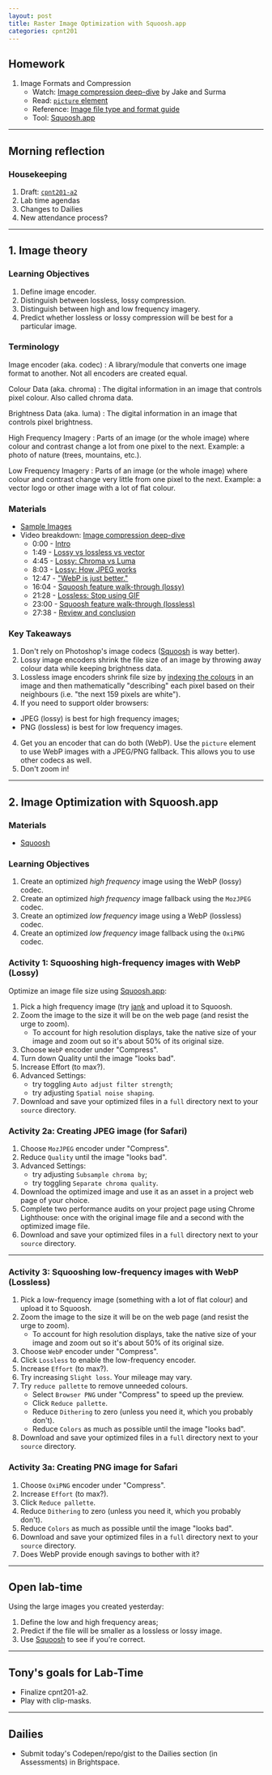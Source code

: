 ```yaml
---
layout: post
title: Raster Image Optimization with Squoosh.app
categories: cpnt201
---
```


## Homework
1. Image Formats and Compression
    - Watch: [Image compression deep-dive](https://youtu.be/F1kYBnY6mwg) by Jake and Surma
    - Read: [`picture` element](https://developer.mozilla.org/en-US/docs/Web/HTML/Element/picture)
    - Reference: [Image file type and format guide](https://developer.mozilla.org/en-US/docs/Web/Media/Formats/Image_types)
    - Tool: [Squoosh.app](https://squoosh.app/)

---

## Morning reflection
### Housekeeping
1. Draft: [`cpnt201-a2`](https://github.com/sait-wbdv/assessments/tree/master/cpnt201/assignment-2)
2. Lab time agendas
3. Changes to Dailies
4. New attendance process?

---

## 1. Image theory
### Learning Objectives
1. Define image encoder.
2. Distinguish between lossless, lossy compression.
3. Distinguish between high and low frequency imagery.
4. Predict whether lossless or lossy compression will be best for a particular image.

### Terminology
<dl>
Image encoder (aka. codec)
: A library/module that converts one image format to another. Not all encoders are created equal.

Colour Data (aka. chroma)
: The digital information in an image that controls pixel colour. Also called chroma data.

Brightness Data (aka. luma)
: The digital information in an image that controls pixel brightness.

High Frequency Imagery
: Parts of an image (or the whole image) where colour and contrast change a lot from one pixel to the next. Example: a photo of nature (trees, mountains, etc.).

Low Frequency Imagery
: Parts of an image (or the whole image) where colour and contrast change very little from one pixel to the next. Example: a vector logo or other image with a lot of flat colour.

### Materials
- [Sample Images](https://github.com/sait-wbdv/sample-code/tree/master/assets/images)
- Video breakdown: [Image compression deep-dive](https://youtu.be/F1kYBnY6mwg)
  - 0:00 - [Intro](https://youtu.be/F1kYBnY6mwg)
  - 1:49 - [Lossy vs lossless vs vector](https://youtu.be/F1kYBnY6mwg?t=100)
  - 4:45 - [Lossy: Chroma vs Luma](https://youtu.be/F1kYBnY6mwg?t=285)
  - 8:03 - [Lossy: How JPEG works](https://youtu.be/F1kYBnY6mwg?t=483)
  - 12:47 - ["WebP is just better."](https://youtu.be/F1kYBnY6mwg?t=767)
  - 16:04 - [Squoosh feature walk-through (lossy)](https://youtu.be/F1kYBnY6mwg?t=964)
  - 21:28 - [Lossless: Stop using GIF](https://youtu.be/F1kYBnY6mwg?t=1288)
  - 23:00 - [Squoosh feature walk-through (lossless)](https://youtu.be/F1kYBnY6mwg?t=1380)
  - 27:38 - [Review and conclusion](https://youtu.be/F1kYBnY6mwg?t=1658)

### Key Takeaways
1. Don't rely on Photoshop's image codecs ([Squoosh](https://squoosh.app/) is way better).
1. Lossy image encoders shrink the file size of an image by throwing away colour data while keeping brightness data.
2. Lossless image encoders shrink file size by [indexing the colours](https://en.wikipedia.org/wiki/Indexed_color) in an image and then mathematically "describing" each pixel based on their neighbours (i.e. "the next 159 pixels are white").
3. If you need to support older browsers:
  - JPEG (lossy) is best for high frequency images;
  - PNG (lossless) is best for low frequency images.
4. Get you an encoder that can do both (WebP). Use the `picture` element to use WebP images with a JPEG/PNG fallback. This allows you to use other codecs as well.
5. Don't zoom in!

---

## 2. Image Optimization with Squoosh.app
### Materials
- [Squoosh](https://squoosh.app/)

### Learning Objectives
1. Create an optimized _high frequency_ image using the WebP (lossy) codec.
2. Create an optimized _high frequency_ image fallback using the `MozJPEG` codec.
3. Create an optimized _low frequency_ image using a WebP (lossless) codec.
4. Create an optimized _low frequency_ image fallback using the `OxiPNG` codec.

### Activity 1: Squooshing high-frequency images with WebP (Lossy)
Optimize an image file size using [Squoosh.app](https://squoosh.app/):
1. Pick a high frequency image (try [jank](https://github.com/sait-wbdv/assets/blob/main/images/misc/jank.png) and upload it to Squoosh.
2. Zoom the image to the size it will be on the web page (and resist the urge to zoom).
    - To account for high resolution displays, take the native size of your image and zoom out so it's about 50% of its original size.
3. Choose `WebP` encoder under "Compress".
4. Turn down Quality until the image "looks bad".
5. Increase Effort (to max?).
6. Advanced Settings: 
    - try toggling `Auto adjust filter strength`;
    - try adjusting `Spatial noise shaping`.
7. Download and save your optimized files in a `full` directory next to your `source` directory.

### Activity 2a: Creating JPEG image (for Safari)
1. Choose `MozJPEG` encoder under "Compress".
2. Reduce `Quality` until the image "looks bad".
3. Advanced Settings:
    - try adjusting `Subsample chroma by`;
    - try toggling `Separate chroma quality`.
4. Download the optimized image and use it as an asset in a project web page of your choice.
5. Complete two performance audits on your project page using Chrome Lighthouse: once with the original image file and a second with the optimized image file.
6. Download and save your optimized files in a `full` directory next to your `source` directory.

---

### Activity 3: Squooshing low-frequency images with WebP (Lossless)
1. Pick a low-frequency image (something with a lot of flat colour) and upload it to Squoosh.
2. Zoom the image to the size it will be on the web page (and resist the urge to zoom).
    - To account for high resolution displays, take the native size of your image and zoom out so it's about 50% of its original size.
3. Choose `WebP` encoder under "Compress".
4. Click `Lossless` to enable the low-frequency encoder.
5. Increase `Effort` (to max?).
6. Try increasing `Slight loss`. Your mileage may vary.
7. Try `reduce pallette` to remove unneeded colours.
    - Select `Browser PNG` under "Compress" to speed up the preview.
    - Click `Reduce pallette`.
    - Reduce `Dithering` to zero (unless you need it, which you probably don't).
    - Reduce `Colors` as much as possible until the image "looks bad".
8. Download and save your optimized files in a `full` directory next to your `source` directory.

### Activity 3a: Creating PNG image for Safari
1. Choose `OxiPNG` encoder under "Compress".
2. Increase `Effort` (to max?).
3. Click `Reduce pallette`.
4. Reduce `Dithering` to zero (unless you need it, which you probably don't).
5. Reduce `Colors` as much as possible until the image "looks bad".
6. Download and save your optimized files in a `full` directory next to your `source` directory.
7. Does WebP provide enough savings to bother with it?

---

## Open lab-time
Using the large images you created yesterday:
1. Define the low and high frequency areas;
2. Predict if the file will be smaller as a lossless or lossy image.
3. Use [Squoosh](https://squoosh.app/) to see if you're correct.

---

## Tony's goals for Lab-Time
- Finalize cpnt201-a2.
- Play with clip-masks.

---

## Dailies
- Submit today's Codepen/repo/gist to the Dailies section (in Assessments) in Brightspace.
